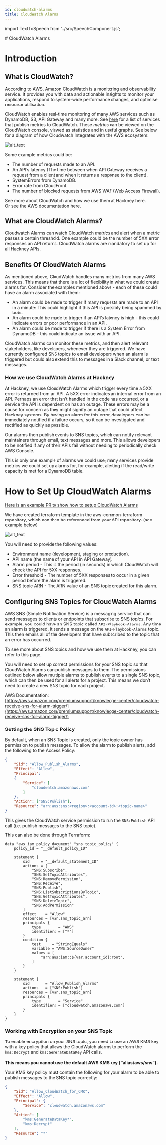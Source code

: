 ```yaml
---
id: cloudwatch-alarms
title: CloudWatch Alarms
---
```


import TextToSpeech from '../src/SpeechComponent.js';

<TextToSpeech>
# CloudWatch Alarms

# Introduction

## What is CloudWatch?

According to AWS, Amazon CloudWatch is a monitoring and observability service. It provides you with data and actionable insights to monitor your applications, respond to system-wide performance changes, and optimise resource utilisation.

CloudWatch enables real-time monitoring of many AWS services such as DynamoDB, S3, API Gateway and many more. See [here](https://docs.aws.amazon.com/AmazonCloudWatch/latest/monitoring/aws-services-cloudwatch-metrics.html) for a list of services that publish metrics to CloudWatch.  These _metrics_ can be viewed on the CloudWatch console, viewed as statistics and in useful graphs. See below for a diagram of how Cloudwatch Integrates with the AWS ecosystem:

![alt_text](doc-images/cloudwatch-img1.png "image_tooltip")


Some example metrics could be:

* The number of requests made to an API.
* An API’s latency (The time between when API Gateway receives a request from a client and when it returns a response to the client).
* SystemErrors from DynamoDB.
* Error rate from CloudFront.
* The number of blocked requests from AWS WAF (Web Access Firewall).

See more about CloudWatch and how we use them at Hackney here. \
Or see the AWS documentation [here](https://aws.amazon.com/cloudwatch/).

## What are CloudWatch Alarms?

Cloudwatch Alarms can watch CloudWatch _metrics_ and alert when a metric passes a certain threshold. One example could be the number of 5XX error responses an API returns. CloudWatch alarms are mandatory to set up for all Hackney APIs.

## Benefits Of CloudWatch Alarms

As mentioned above, CloudWatch handles many metrics from many AWS services. This means that there is a lot of flexibility in what we could create alarms for. Consider the examples mentioned above - each of these could have an alarm associated with them:

* An alarm could be made to trigger if many requests are made to an API in a minute: This could highlight if this API is possibly being spammed by bots.
* An alarm could be made to trigger if an API’s latency is high - this could indicate errors or poor performance in an API.
* An alarm could be made to trigger if there is a System Error from DynamoDB - this could indicate an issue with an API.

CloudWatch alarms can monitor these metrics, and then alert relevant stakeholders, like developers, whenever they are triggered. We have currently configured SNS topics to email developers when an alarm is triggered but could also extend this to messages in a Slack channel, or text messages.

### How we use CloudWatch Alarms at Hackney

At Hackney, we use CloudWatch Alarms which trigger every time a 5XX error is returned from an API. A 5XX error indicates an internal error from an API. Perhaps an error that isn’t handled in the code has occurred, or a service the API is dependent on has an outage. These errors may be a cause for concern as they might signify an outage that could affect Hackney systems. By having an alarm for this error, developers can be immediately notified if a failure occurs, so it can be investigated and rectified as quickly as possible.

Our alarms then publish events to SNS topics, which can notify relevant maintainers through email, text messages and more. This allows developers to be notified if any of their APIs fail without needing to periodically check AWS Console.

This is only one example of alarms we could use; many services provide metrics we could set up alarms for, for example, alerting if the read/write capacity is met for a DynamoDB table.

# How to Set Up CloudWatch Alarms

[Here is an example PR to show how to setup CloudWatch Alarms](https://github.com/LBHackney-IT/notes-api/pull/68)

We have created terraform template in the aws-common-terraform repository, which can then be referenced from your API repository. (see example below)

![alt_text](doc-images/cloudwatch-img2.png "image_tooltip")

You will need to provide the following values:

* Environment name (development, staging or production).
* API name (the name of your API in API Gateway).
* Alarm period - This is the period (in seconds) in which CloudWatch will check the API for 5XX responses.
* Error threshold - The number of 5XX responses to occur in a given period before the alarm is triggered.
* SNS topic ARN - The ARN value of an SNS topic created for this alarm.

## Configuring SNS Topics for CloudWatch Alarms

AWS SNS (Simple Notification Service) is a messaging service that can send messages to clients or endpoints that subscribe to SNS _topics_. For example, you could have an SNS topic called `API-Playbook-Alarms`. Any time an alarm is triggered, it sends a message on the `API-Playbook-Alarms` topic. This then emails all of the developers that have subscribed to the topic that an error has occurred.

To see more about SNS topics and how we use them at Hackney, you can refer to this page.

You will need to set up correct permissions for your SNS topic so that CloudWatch Alarms can publish messages to them. The permissions outlined below allow multiple alarms to publish events to a single SNS topic, which can then be used for all alerts for a project. This means we don’t need to create a new SNS topic for each project.

AWS Documentation: [https://aws.amazon.com/premiumsupport/knowledge-center/cloudwatch-receive-sns-for-alarm-trigger/](https://aws.amazon.com/premiumsupport/knowledge-center/cloudwatch-receive-sns-for-alarm-trigger/)

### Setting the SNS Topic Policy

By default, when an SNS Topic is created, only the topic owner has permission to publish messages. To allow the alarm to publish alerts, add the following to the Access Policy:


```json
{
    "Sid": "Allow_Publish_Alarms",
    "Effect": "Allow",
    "Principal":
    {
        "Service": [
            "cloudwatch.amazonaws.com"
        ]
    },
    "Action": ["SNS:Publish"],
    "Resource": "arn:aws:sns:<region>:<account-id>:<topic-name>"
}
```


This gives the CloudWatch service permission to run the `SNS:Publish` API call (i.e. publish messages to the SNS topic).

This can also be done through Terraform:


```
data "aws_iam_policy_document" "sns_topic_policy" {
    policy_id = "__default_policy_ID"

    statement {
        sid     = "__default_statement_ID"
        actions = [
            "SNS:Subscribe",
            "SNS:SetTopicAttributes",
            "SNS:RemovePermission",
            "SNS:Receive",
            "SNS:Publish",
            "SNS:ListSubscriptionsByTopic",
            "SNS:GetTopicAttributes",
            "SNS:DeleteTopic",
            "SNS:AddPermission"
        ]
        effect    = "Allow"
        resources = [var.sns_topic_arn]
        principals {
            type        = "AWS"
            identifiers = ["*"]
        }
        condition {
            test     = "StringEquals"
            variable = "AWS:SourceOwner"
            values = [
                "arn:aws:iam::${var.account_id}:root",
            ]
        }
    }

    statement {
        sid       = "Allow_Publish_Alarms"
        actions   = ["SNS:Publish"]
        resources = [var.sns_topic_arn]
        principals {
            type        = "Service"
            identifiers = ["cloudwatch.amazonaws.com"]
        }
    }
}
```

### Working with Encryption on your SNS Topic

To enable encryption on your SNS topic, you need to use an AWS KMS key with a key policy that allows the CloudWatch alarms to perform the `kms:Decrypt` and `kms:GenerateDataKey` API calls.  \
 \
**This means you cannot use the default AWS KMS key (“alias/aws/sns”).**

Your KMS key policy must contain the following for your alarm to be able to publish messages to the SNS topic correctly:

```json
{
    "Sid": "Allow_CloudWatch_for_CMK",
    "Effect": "Allow",
    "Principal": {
        "Service": "cloudwatch.amazonaws.com"
    },
    "Action": [
        "kms:GenerateDataKey*",
        "kms:Decrypt"
    ],
    "Resource": "*"
}
```
</TextToSpeech>
